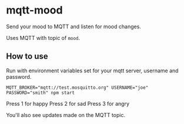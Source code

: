 # mqtt-mood

Send your mood to MQTT and listen for mood changes.

Uses MQTT with topic of `mood`.

## How to use

Run with environment variables set for your mqtt server, username and password.

    MQTT_BROKER="mqtt://test.mosquitto.org" USERNAME="joe" PASSWORD="smith" npm start

Press 1 for happy
Press 2 for sad
Press 3 for angry

You'll also see updates made on the MQTT topic.
